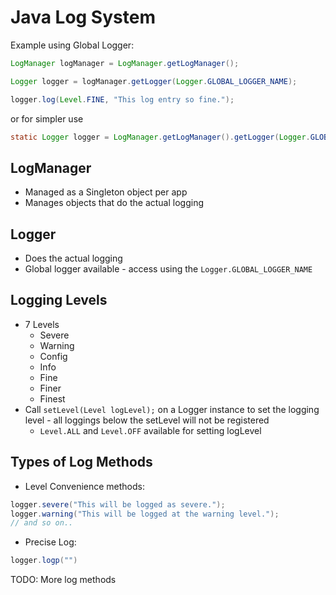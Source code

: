 # Java Log System

Example using Global Logger:
```java
LogManager logManager = LogManager.getLogManager();

Logger logger = logManager.getLogger(Logger.GLOBAL_LOGGER_NAME);

logger.log(Level.FINE, "This log entry so fine.");
```

or for simpler use
```java
static Logger logger = LogManager.getLogManager().getLogger(Logger.GLOBAL_LOGGER_NAME);
```

## LogManager
- Managed as a Singleton object per app
- Manages objects that do the actual logging

## Logger
- Does the actual logging
- Global logger available - access using the `Logger.GLOBAL_LOGGER_NAME`

## Logging Levels
- 7 Levels
  - Severe
  - Warning
  - Config
  - Info
  - Fine
  - Finer
  - Finest
- Call `setLevel(Level logLevel);` on a Logger instance to set the logging level - all loggings below the setLevel will not be registered
  - `Level.ALL` and `Level.OFF` available for setting logLevel


## Types of Log Methods
- Level Convenience methods:
```java
logger.severe("This will be logged as severe.");
logger.warning("This will be logged at the warning level.");
// and so on..
```
- Precise Log:
```java
logger.logp("")
```
TODO: More log methods
